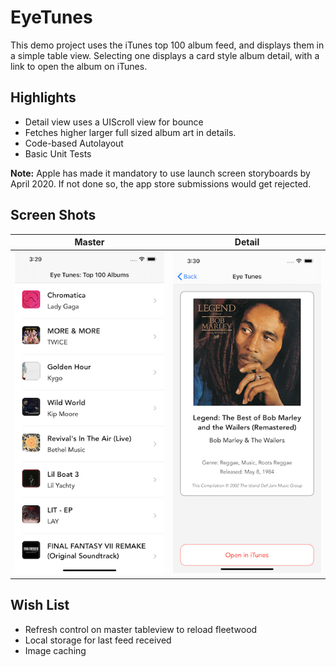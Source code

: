 #  EyeTunes

This demo project uses the iTunes top 100 album feed, and displays them in a simple table view.  Selecting one displays a card style album detail, with a link to open the album on iTunes.

## Highlights
* Detail view uses a UIScroll view for bounce
* Fetches higher larger full sized album art in details.
* Code-based Autolayout
* Basic Unit Tests

**Note:** Apple has made it mandatory to use launch screen storyboards by April 2020. If not done so, the app store submissions would get rejected.

## Screen Shots

Master           |  Detail
:-------------------------:|:-------------------------:
![](eyetunes/Resources/Master.png)  |  ![](eyetunes/Resources/Detail.png)

## Wish List
* Refresh control on master tableview to reload fleetwood
* Local storage for last feed received
* Image caching
